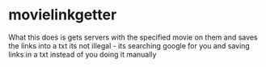 # movielinkgetter
What this does is gets servers with the specified movie on them and saves the links into a txt
its not illegal - its searching google for you and saving links in a txt instead of you doing it manually
